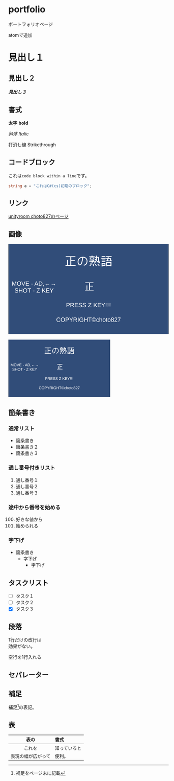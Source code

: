 # portfolio
ポートフォリオページ

atomで追加

# 見出し１

## 見出し２

##### 見出し３

## 書式

**太字** **bold**

*斜体* *Italic*

~~打消し線~~
~~Strikethrough~~

## コードブロック
これは`code block within a line`です。

```cs
string a = "これはC#(cs)初期のブロック";
```

## リンク
[unityroom choto827のページ](https://unityroom.com/users/9ulmc1sqyaojpx64dtfz)

## 画像

![画像](images/Sei.png)

<img src="images/Sei.png" alt="画像" style="width: 320px">

## 箇条書き

### 通常リスト

- 箇条書き
- 箇条書き２
- 箇条書き３

### 通し番号付きリスト

1. 通し番号１
1. 通し番号２
1. 通し番号３

### 途中から番号を始める

100. 好きな値から
100. 始められる

### 字下げ
- 箇条書き
  - 字下げ
    - 字下げ

## タスクリスト
- [ ] タスク１
- [ ] タスク２
- [x] タスク３

## 段落
1行だけの改行は</br>
効果がない。

空行を1行入れる

## セパレーター

## 補足
補足[^1]の表記。

[^1]:補足をページ末に記載

## 表
|表の|書式|
|:-:|:-|
|これを|知っていると|
|表現の幅が広がって|便利。|
